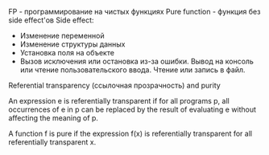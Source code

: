 FP - программирование на чистых функциях
Pure function - функция без side effect'ов
Side effect:
- Изменение переменной
- Изменение структуры данных
- Установка поля на объекте
- Вызов исключения или остановка из-за ошибки. Вывод на консоль или чтение пользовательского ввода. Чтение или запись в файл.

Referential transparency (ссылочная прозрачность) and purity

An expression e is referentially transparent if for all programs p, all occurrences of e in p can be replaced by the result of evaluating e without affecting the meaning of p.

A function f is pure if the expression f(x) is referentially transparent for all referentially transparent x.

